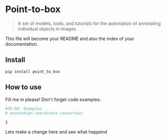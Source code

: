 # Point-to-box
> A set of models, tools, and tutorials for the automation of annotating individual objects in images.


This file will become your README and also the index of your documentation.

## Install

`pip install point_to_box`

## How to use

Fill me in please! Don't forget code examples:

```python
#TO-DO: Examples
# annotation coordinate conversoin
```




    2



Lets make a change here and see what happend 
